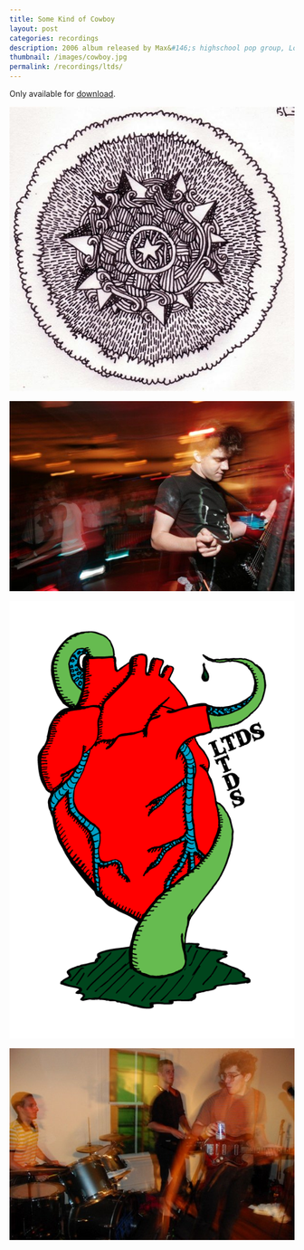 ```yaml
---
title: Some Kind of Cowboy
layout: post
categories: recordings
description: 2006 album released by Max&#146;s highschool pop group, Love Tentacle Drip Society. 
thumbnail: /images/cowboy.jpg
permalink: /recordings/ltds/
---
```


Only available for [download](#). 

![LTDS album cover](/images/cowboy.jpg)

![LTDS show still](/images/ltds0.jpg)

![LTDS album art](/images/ltds1.gif)

![LTDS show still](/images/ltds2.jpg)